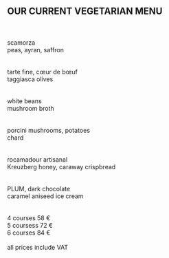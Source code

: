 ## OUR CURRENT VEGETARIAN MENU
<br>
<br>
scamorza<br>
peas, ayran, saffron<br>
<br>
<br>
tarte fine, cœur de bœuf<br>
taggiasca olives<br>
<br>
<br>
white beans<br>
mushroom broth<br>
<br>
<br>
porcini mushrooms, potatoes<br>
chard<br>
<br>
<br>
rocamadour artisanal<br>
Kreuzberg honey, caraway crispbread<br>
<br>
<br>
PLUM, dark chocolate<br>
caramel aniseed ice cream<br>
<br>
<br>
4 courses 58 €<br>
5 coursess 72 €<br>
6 courses 84 €<br>
<br>
all prices include VAT
